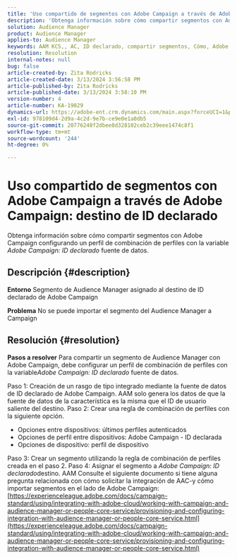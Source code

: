 ```yaml
---
title: 'Uso compartido de segmentos con Adobe Campaign a través de Adobe Campaign: destino de ID declarado'
description: 'Obtenga información sobre cómo compartir segmentos con Adobe Campaign a través de Adobe Campaign: Destino de ID declarado'
solution: Audience Manager
product: Audience Manager
applies-to: Audience Manager
keywords: AAM KCS,, AC, ID declarado, compartir segmentos, Cómo, Adobe Audience Manager, Adobe Campaign, destino de ID declarado
resolution: Resolution
internal-notes: null
bug: false
article-created-by: Zita Rodricks
article-created-date: 3/13/2024 3:56:58 PM
article-published-by: Zita Rodricks
article-published-date: 3/13/2024 3:58:10 PM
version-number: 4
article-number: KA-19029
dynamics-url: https://adobe-ent.crm.dynamics.com/main.aspx?forceUCI=1&pagetype=entityrecord&etn=knowledgearticle&id=fc071c51-52e1-ee11-904d-6045bd0065b6
exl-id: 978109d4-2d9a-4c2d-9e7b-ce9e0e1a0db5
source-git-commit: 20776248f2dbee0d328102ceb2c39eee1474c8f1
workflow-type: tm+mt
source-wordcount: '244'
ht-degree: 0%

---
```


# Uso compartido de segmentos con Adobe Campaign a través de Adobe Campaign: destino de ID declarado


Obtenga información sobre cómo compartir segmentos con Adobe Campaign configurando un perfil de combinación de perfiles con la variable *Adobe Campaign: ID declarado* fuente de datos.

## Descripción {#description}


<b>Entorno</b>
Segmento de Audience Manager asignado al destino de ID declarado de Adobe Campaign

<b>Problema</b>
No se puede importar el segmento del Audience Manager a Campaign


## Resolución {#resolution}


<b>Pasos a resolver</b>
Para compartir un segmento de Audience Manager con Adobe Campaign, debe configurar un perfil de combinación de perfiles con la variable*Adobe Campaign: ID declarado* fuente de datos.

Paso 1: Creación de un rasgo de tipo integrado mediante la fuente de datos de ID declarado de Adobe Campaign.
AAM solo genera los datos de que la fuente de datos de la característica es la misma que el ID de usuario saliente del destino.
Paso 2: Crear una regla de combinación de perfiles con la siguiente opción.

- Opciones entre dispositivos: últimos perfiles autenticados
- Opciones de perfil entre dispositivos: Adobe Campaign - ID declarada
- Opciones de dispositivo: perfil de dispositivo


Paso 3: Crear un segmento utilizando la regla de combinación de perfiles creada en el paso 2.
Paso 4: Asignar el segmento a *Adobe Campaign: ID declarado*destino.
AAM Consulte el siguiente documento si tiene alguna pregunta relacionada con cómo solicitar la integración de AAC-y cómo importar segmentos en el lado de Adobe Campaign: [https://experienceleague.adobe.com/docs/campaign-standard/using/integrating-with-adobe-cloud/working-with-campaign-and-audience-manager-or-people-core-service/provisioning-and-configuring-integration-with-audience-manager-or-people-core-service.html](https://experienceleague.adobe.com/docs/campaign-standard/using/integrating-with-adobe-cloud/working-with-campaign-and-audience-manager-or-people-core-service/provisioning-and-configuring-integration-with-audience-manager-or-people-core-service.html)

